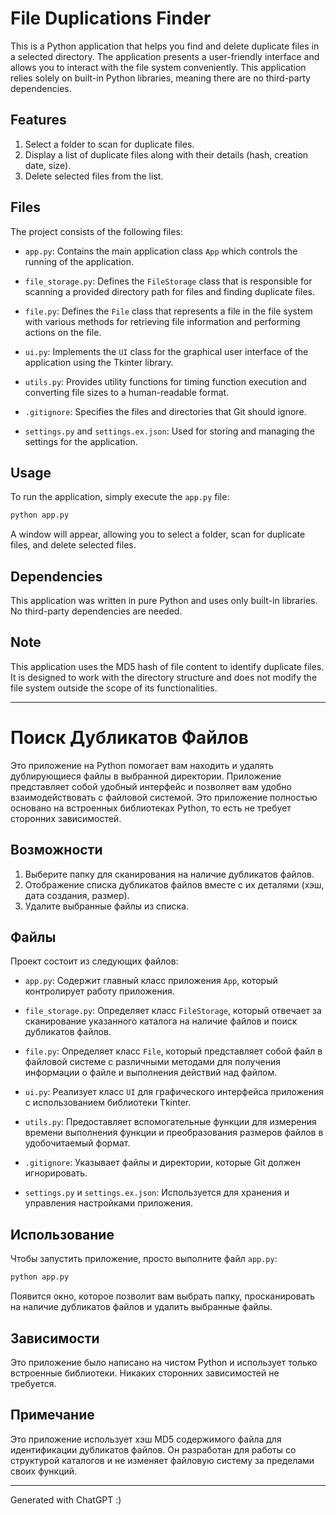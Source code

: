 # File Duplications Finder

This is a Python application that helps you find and delete duplicate files in a selected directory. The application presents a user-friendly interface and allows you to interact with the file system conveniently. This application relies solely on built-in Python libraries, meaning there are no third-party dependencies.

## Features

1. Select a folder to scan for duplicate files.
2. Display a list of duplicate files along with their details (hash, creation date, size).
3. Delete selected files from the list.

## Files

The project consists of the following files:

- `app.py`: Contains the main application class `App` which controls the running of the application.

- `file_storage.py`: Defines the `FileStorage` class that is responsible for scanning a provided directory path for files and finding duplicate files.

- `file.py`: Defines the `File` class that represents a file in the file system with various methods for retrieving file information and performing actions on the file.

- `ui.py`: Implements the `UI` class for the graphical user interface of the application using the Tkinter library.

- `utils.py`: Provides utility functions for timing function execution and converting file sizes to a human-readable format.

- `.gitignore`: Specifies the files and directories that Git should ignore.

- `settings.py` and `settings.ex.json`: Used for storing and managing the settings for the application.

## Usage

To run the application, simply execute the `app.py` file:

```sh
python app.py
```

A window will appear, allowing you to select a folder, scan for duplicate files, and delete selected files.

## Dependencies

This application was written in pure Python and uses only built-in libraries. No third-party dependencies are needed.

## Note

This application uses the MD5 hash of file content to identify duplicate files. It is designed to work with the directory structure and does not modify the file system outside the scope of its functionalities.

---


# Поиск Дубликатов Файлов

Это приложение на Python помогает вам находить и удалять дублирующиеся файлы в выбранной директории. Приложение представляет собой удобный интерфейс и позволяет вам удобно взаимодействовать с файловой системой. Это приложение полностью основано на встроенных библиотеках Python, то есть не требует сторонних зависимостей.

## Возможности

1. Выберите папку для сканирования на наличие дубликатов файлов.
2. Отображение списка дубликатов файлов вместе с их деталями (хэш, дата создания, размер).
3. Удалите выбранные файлы из списка.

## Файлы

Проект состоит из следующих файлов:

- `app.py`: Содержит главный класс приложения `App`, который контролирует работу приложения.

- `file_storage.py`: Определяет класс `FileStorage`, который отвечает за сканирование указанного каталога на наличие файлов и поиск дубликатов файлов.

- `file.py`: Определяет класс `File`, который представляет собой файл в файловой системе с различными методами для получения информации о файле и выполнения действий над файлом.

- `ui.py`: Реализует класс `UI` для графического интерфейса приложения с использованием библиотеки Tkinter.

- `utils.py`: Предоставляет вспомогательные функции для измерения времени выполнения функции и преобразования размеров файлов в удобочитаемый формат.

- `.gitignore`: Указывает файлы и директории, которые Git должен игнорировать.

- `settings.py` и `settings.ex.json`: Используется для хранения и управления настройками приложения.

## Использование

Чтобы запустить приложение, просто выполните файл `app.py`:

```sh
python app.py
```

Появится окно, которое позволит вам выбрать папку, просканировать на наличие дубликатов файлов и удалить выбранные файлы.

## Зависимости

Это приложение было написано на чистом Python и использует только встроенные библиотеки. Никаких сторонних зависимостей не требуется.

## Примечание

Это приложение использует хэш MD5 содержимого файла для идентификации дубликатов файлов. Он разработан для работы со структурой каталогов и не изменяет файловую систему за пределами своих функций. 

---

Generated with ChatGPT :)